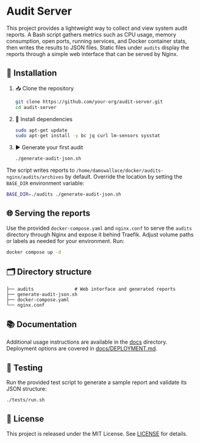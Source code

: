 # Audit Server

This project provides a lightweight way to collect and view system audit reports. A Bash script gathers
metrics such as CPU usage, memory consumption, open ports, running services, and Docker container stats,
then writes the results to JSON files. Static files under `audits` display the reports through a simple web
interface that can be served by Nginx.

## 🚀 Installation

1. 📥 Clone the repository

   ```bash
   git clone https://github.com/your-org/audit-server.git
   cd audit-server
   ```

2. 🧰 Install dependencies

   ```bash
   sudo apt-get update
   sudo apt-get install -y bc jq curl lm-sensors sysstat
   ```

3. ▶️ Generate your first audit

   ```bash
   ./generate-audit-json.sh
   ```

The script writes reports to `/home/damswallace/docker/audits-nginx/audits/archives` by default. Override the
location by setting the `BASE_DIR` environment variable:

```bash
BASE_DIR=./audits ./generate-audit-json.sh
```

## 🌐 Serving the reports

Use the provided `docker-compose.yaml` and `nginx.conf` to serve the `audits` directory through Nginx and expose
it behind Traefik. Adjust volume paths or labels as needed for your environment. Run:

```bash
docker compose up -d
```

## 🗂️ Directory structure

```
├── audits               # Web interface and generated reports
├── generate-audit-json.sh
├── docker-compose.yaml
└── nginx.conf
```

## 📚 Documentation

Additional usage instructions are available in the [docs](docs/USAGE.md) directory. Deployment options are
covered in [docs/DEPLOYMENT.md](docs/DEPLOYMENT.md).

## 🧪 Testing

Run the provided test script to generate a sample report and validate its JSON structure:

```bash
./tests/run.sh
```

## 📄 License

This project is released under the MIT License. See [LICENSE](LICENSE) for details.
